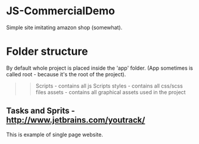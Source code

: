 # JS-CommercialDemo
Simple site imitating amazon shop (somewhat).


# Folder structure

By default whole project is placed inside the 'app' folder. (App sometimes is called root - because it's the root of the project).

 >> Scripts - contains all js Scripts
 >> styles - contains all css/scss files
 >> assets - contains all graphical assets  used in the project



## Tasks and Sprits - http://www.jetbrains.com/youtrack/


This is example of single page website.
